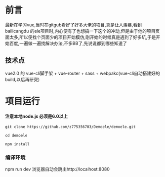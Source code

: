 # 前言
最新在学习vue,当时在gitgub看好了好多大佬的项目,真是让人羡慕,看到 bailicangdu 的ele项目时,内心便有了也想搞一下这个的冲动,但是由于他的项目页面太多,所以便找个页面少的项目开始模仿,刚开始的时候真是遇到了好多坑,于是开始百度,一遍做一遍找解决办法,不多BB了,先说说都到哪些知道了



## 技术点
vue2.0 的 vue-cli脚手架 + vue-router + sass + webpakc(vue-cli自动搭建好的build,以后再研究)



# 项目运行

#### 注意本地node.js 必须是6.0以上

```
git clone https://github.com/z775356703/Demoele/demoele.git  

cd demoele

npm install
```

### 编译环境
npm run dev 浏览器自动会跳出http://localhost:8080

